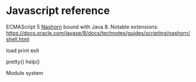 # Javascript reference

ECMAScript 5
[Nashorn](https://blogs.oracle.com/nashorn/) bound with Java 8. Notable extensions:
https://docs.oracle.com/javase/8/docs/technotes/guides/scripting/nashorn/shell.html

load
print
exit

pretty()
help()

Module system
